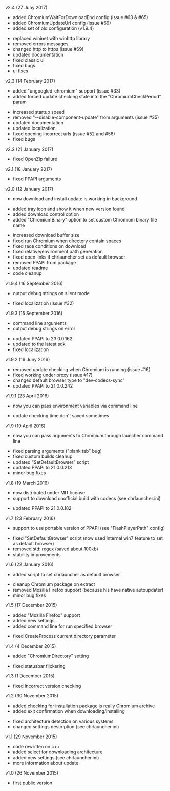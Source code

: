 v2.4 (27 Juny 2017)
+ added ChromiumWaitForDownloadEnd config (issue #68 & #65)
+ added ChromiumUpdateUrl config (issue #69)
+ added set of old configuration (v1.9.4)
- replaced wininet with winhttp library
- removed errors messages
- changed http to https (issue #69)
- updated documentation
- fixed classic ui
- fixed bugs
- ui fixes

v2.3 (14 February 2017)
+ added "ungoogled-chromium" support (issue #33)
+ added forced update checking state into the "ChromiumCheckPeriod" param
- increased startup speed
- removed "--disable-component-update" from arguments (issue #35)
- updated documentation
- updated localization
- fixed opening incorrect urls (issue #52 and #56)
- fixed bugs

v2.2 (21 January 2017)
- fixed OpenZip failure

v2.1 (18 January 2017)
- fixed PPAPI arguments

v2.0 (12 January 2017)
* now download and install update is working in background
+ added tray icon and show it when new version found
+ added download control option
+ added "ChromiumBinary" option to set custom Chromium binary file name
- increased download buffer size
- fixed run Chromium when directory contain spaces
- fixed race conditions on download
- fixed relative/environment path generation
- fixed open links if chrlauncher set as default browser
- removed PPAPI from package
- updated readme
- code cleanup

v1.9.4 (16 September 2016)
+ output debug strings on silent mode
- fixed localization (issue #32)

v1.9.3 (15 September 2016)
+ command line arguments
+ output debug strings on error
- updated PPAPI to 23.0.0.162
- updated to the latest sdk
- fixed localization

v1.9.2 (16 Juny 2016)
- removed update checking when Chromium is running (issue #16)
- fixed working under proxy (issue #17)
- changed default browser type to "dev-codecs-sync"
- updated PPAPI to 21.0.0.242

v1.9.1 (23 April 2016)
+ now you can pass environment variables via command line
- update checking time don't saved sometimes

v1.9 (19 April 2016)
+ now you can pass arguments to Chromium through launcher command line
- fixed parsing arguments ("blank tab" bug)
- fixed custom builds cleanup
- updated "SetDefaultBrowser" script
- updated PPAPI to 21.0.0.213
- minor bug fixes

v1.8 (19 March 2016)
+ now distributed under MIT license
+ support to download unofficial build with codecs (see chrlauncher.ini)
- updated PPAPI to 21.0.0.182

v1.7 (23 February 2016)
+ support to use portable version of PPAPI (see "FlashPlayerPath" config)
- fixed "SetDefaultBrowser" script (now used internal win7 feature to set as default browser)
- removed std::regex (saved about 100kb)
- stability improvements

v1.6 (22 January 2016)
+ added script to set chrlauncher as default browser
- cleanup Chromium package on extract
- removed Mozilla Firefox support (because his have native autoupdater)
- minor bug fixes

v1.5 (17 December 2015)
+ added "Mozilla Firefox" support 
+ added new settings
+ added command line for run specified browser
- fixed CreateProcess current directory parameter

v1.4 (4 December 2015)
+ added "ChromiumDirectory" setting
- fixed statusbar flickering

v1.3 (1 December 2015)
- fixed incorrect version checking

v1.2 (30 November 2015)
+ added checking for installation package is really Chromium archive
+ added exit confirmation when downloading/installing
- fixed architecture detection on various systems
- changed settings description (see chrlauncher.ini)

v1.1 (29 November 2015)
+ code rewritten on c++
+ added select for downloading architecture
+ added new settings (see chrlauncher.ini)
+ more information about update

v1.0 (26 November 2015)
- first public version
